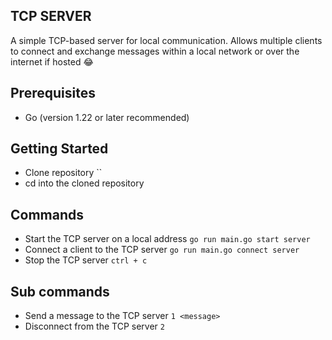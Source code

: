 ## TCP SERVER
A simple TCP-based server for local communication. Allows multiple clients to connect and exchange messages within a local network or over the internet if hosted 😂

## Prerequisites
* Go (version 1.22 or later recommended)

## Getting Started
* Clone repository ``
* cd into the cloned repository

## Commands

* Start the TCP server on a local address `go run main.go start server`
* Connect a client to the TCP server `go run main.go connect server`
* Stop the TCP server `ctrl + c`

## Sub commands

* Send a message to the TCP server `1 <message>`
* Disconnect from the TCP server `2`
  
